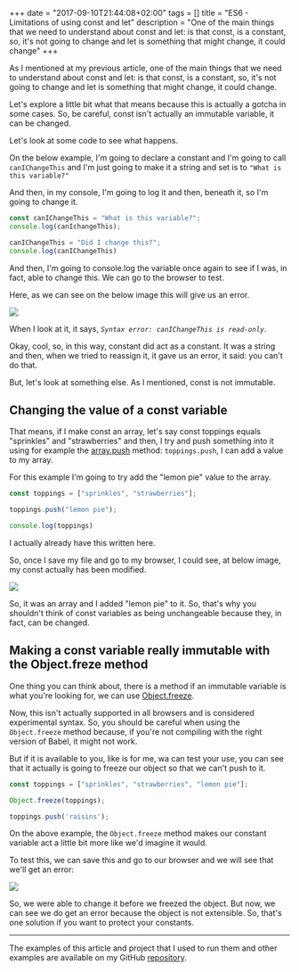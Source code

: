 +++
date = "2017-09-10T21:44:08+02:00"
tags = []
title = "ES6 - Limitations of using const and let"
description = "One of the main things that we need to understand about const and let: is that const, is a constant, so, it's not going to change and let is something that might change, it could change" 
+++

As I mentioned at my previous article, one of the main things that we need to understand about const and let: 
is that const, is a constant, so, it's not going to change and let is something that might change, it could change. 
 
Let's explore a little bit what that means because this is actually a gotcha in some cases. 
So, be careful, const isn't actually an immutable variable, it can be changed.
 
Let's look at some code to see what happens. 

On the below example, I'm going to declare a constant and I'm going to call `canIChangeThis` and I'm just going to make 
it a string and set is to `"What is this variable?"`

And then, in my console, I'm going to log it and then, beneath it, so I'm going to change it.

```javascript
const canIChangeThis = "What is this variable?";
console.log(canIchangeThis);

canIChangeThis = "Did I change this?";
console.log(canIChangeThis)
```
And then, I'm going to console.log the variable once again to see if I was, in fact, able to change this.
We can go to the browser to test. 

Here, as we can see on the below image this will give us an error.
 
![](/images/posts/es6/const-and-let-limitations/const-error.png)

When I look at it, it says, *`Syntax error: canIChangeThis is read-only`*. 

Okay, cool, so, in this way, constant did act as a constant. It was a string and then, when we tried to reassign it, 
it gave us an error, it said: you can't do that. 

But, let's look at something else. As I mentioned, const is not immutable.

## Changing the value of a const variable

That means, if I make const an array, let's say const toppings equals "sprinkles" and "strawberries" and then, I try and 
push something into it using for example the 
[array.push](https://developer.mozilla.org/pt-BR/docs/Web/JavaScript/Reference/Global_Objects/Array/push) method: `toppings.push`, 
I can add a value to my array.
 
For this example I'm going to try add the "lemon pie" value to the array.

```javascript
const toppings = ["sprinkles", "strawberries"];

toppings.push("lemon pie");

console.log(toppings)
```

I actually already have this written here. 

So, once I save my file and go to my browser, I could see, at below image, my const actually has been modified.

![](/images/posts/es6/const-and-let-limitations/const-array-mutable.png)

So, it was an array and I added "lemon pie" to it. So, that's why you shouldn't think of const variables as being 
unchangeable because they, in fact, can be changed. 

## Making a const variable really immutable with the Object.freze method 

One thing you can think about, there is a method if an immutable variable is what you're looking for, 
we can use [Object.freeze](https://developer.mozilla.org/en-US/docs/Web/JavaScript/Reference/Global_Objects/Object/freeze). 

Now, this isn't actually supported in all browsers and is considered experimental syntax. 
So, you should be careful when using the `Object.freeze` method because, if you're not compiling with the right version of Babel, 
it might not work.

But if it is available to you, like is for me, wa can test your use, you can see that it actually is going to freeze 
our object so that we can't push to it. 

```javascript
const toppings = ["sprinkles", "strawberries", "lemon pie"];

Object.freeze(toppings);

toppings.push('raisins');
```

On the above example, the `Object.freeze` method  makes our constant variable act a little bit more like we'd imagine it would.
 
To test this, we can save this and go to our browser and we will see that we'll get an error:

![](/images/posts/es6/const-and-let-limitations/object-freeze-error.png)
 
So, we were able to change it before we freezed the object. But now, we can see we do get an error because 
the object is not extensible. So, that's one solution if you want to protect your constants. 

---

The examples of this article and project that I used to run them and other examples are available on my GitHub 
[repository](https://github.com/coderade/es6-examples).
